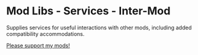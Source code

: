 # Mod Libs - Services - Inter-Mod

Supplies services for useful interactions with other mods, including added compatibility accommodations.

[Please support my mods!](https://forums.terraria.org/index.php?threads/hamstars-mods-past-present-and-future.63713/)
